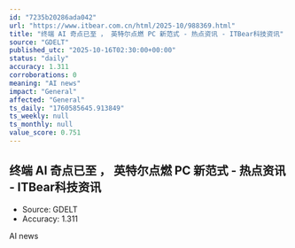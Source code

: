 ```yaml
---
id: "7235b20286ada042"
url: "https://www.itbear.com.cn/html/2025-10/988369.html"
title: "终端 AI 奇点已至 ， 英特尔点燃 PC 新范式 - 热点资讯 - ITBear科技资讯"
source: "GDELT"
published_utc: "2025-10-16T02:30:00+00:00"
status: "daily"
accuracy: 1.311
corroborations: 0
meaning: "AI news"
impact: "General"
affected: "General"
ts_daily: "1760585645.913849"
ts_weekly: null
ts_monthly: null
value_score: 0.751
---
```

## 终端 AI 奇点已至 ， 英特尔点燃 PC 新范式 - 热点资讯 - ITBear科技资讯

- Source: GDELT
- Accuracy: 1.311

AI news
